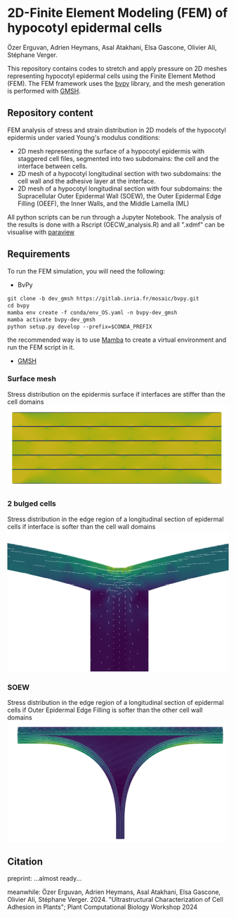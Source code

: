 # 2D-Finite Element Modeling (FEM) of hypocotyl epidermal cells

Özer Erguvan, Adrien Heymans, Asal Atakhani, Elsa Gascone, Olivier Ali, Stéphane Verger.

This repository contains codes to stretch and apply pressure on 2D meshes representing hypocotyl epidermal cells using the Finite Element Method (FEM). The FEM framework uses the [bvpy](https://gitlab.inria.fr/mosaic/bvpy) library, and the mesh generation is performed with [GMSH](https://gmsh.info/).

## Repository content

FEM analysis of stress and strain distribution in 2D models of the hypocotyl epidermis under varied Young's modulus conditions:

- 2D mesh representing the surface of a hypocotyl epidermis with staggered cell files, segmented into two subdomains: the cell and the interface between cells.
- 2D mesh of a hypocotyl longitudinal section with two subdomains: the cell wall and the adhesive layer at the interface.
- 2D mesh of a hypocotyl longitudinal section with four subdomains: the Supracellular Outer Epidermal Wall (SOEW), the Outer Epidermal Edge Filling (OEEF), the Inner Walls, and the Middle Lamella (ML)

All python scripts can be run through a Jupyter Notebook.
The analysis of the results is done with a Rscript (OECW_analysis.R) and all ".xdmf" can be visualise with [paraview](https://www.paraview.org/)  

## Requirements

To run the FEM simulation, you will need the following:

- BvPy

```{bash}
git clone -b dev_gmsh https://gitlab.inria.fr/mosaic/bvpy.git
cd bvpy
mamba env create -f conda/env_OS.yaml -n bvpy-dev_gmsh
mamba activate bvpy-dev_gmsh
python setup.py develop --prefix=$CONDA_PREFIX
```
the recommended way is to use [Mamba](https://mamba.readthedocs.io/en/latest/installation/mamba-installation.html) to create a virtual environment and run the FEM script in it.


- [GMSH](https://gmsh.info/#Download)

### Surface mesh

Stress distribution on the epidermis surface if interfaces are stiffer than the cell domains
![Stress distribution on the epidermis surface if interfaces are stiffer than the cell domains](./img/surface.png)

### 2 bulged cells

Stress distribution in the edge region of a longitudinal section of epidermal cells if interface is softer than the cell wall domains
![Stress distribution in the edge region of a longitudinal section of epidermal cells if interface is softer than the cell wall domains](./img/2buldgedcells.png)

### SOEW

Stress distribution in the edge region of a longitudinal section of epidermal cells if Outer Epidermal Edge Filling is softer than the other cell wall domains
![Stress distribution in the edge region of a longitudinal section of epidermal cells if Outer Epidermal Edge Filling is softer than the other cell wall domains](./img/oeef.png)

## Citation

preprint: ...almost ready...

meanwhile: Özer Erguvan, Adrien Heymans, Asal Atakhani, Elsa Gascone, Olivier Ali, Stéphane Verger. 2024. "Ultrastructural Characterization of Cell Adhesion in Plants"; Plant Computational Biology Workshop 2024





